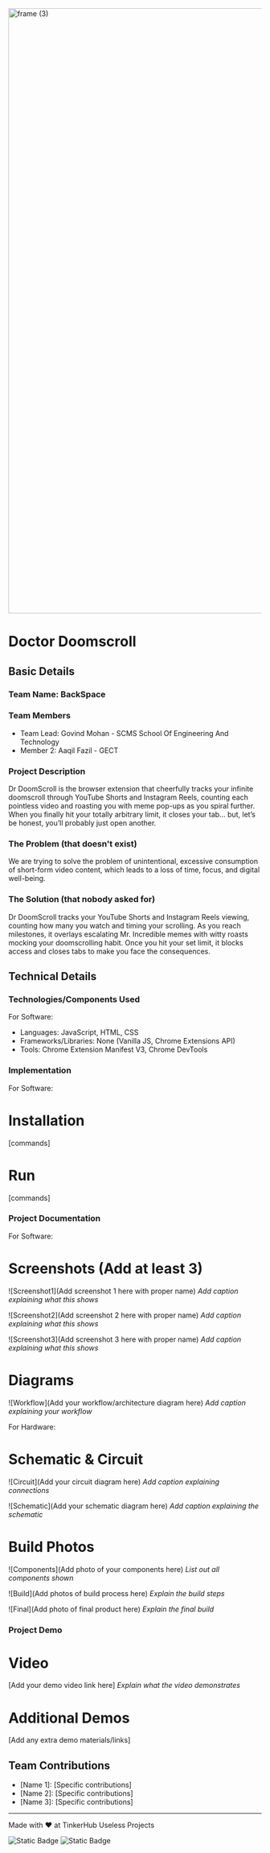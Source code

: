 
<img width="3188" height="1202" alt="frame (3)" src="https://github.com/user-attachments/assets/517ad8e9-ad22-457d-9538-a9e62d137cd7" />


# Doctor Doomscroll


## Basic Details
### Team Name: BackSpace


### Team Members
- Team Lead: Govind Mohan - SCMS School Of Engineering And Technology
- Member 2: Aaqil Fazil - GECT


### Project Description
Dr DoomScroll is the browser extension that cheerfully tracks your infinite doomscroll through YouTube Shorts and Instagram Reels, counting each pointless video and roasting you with meme pop-ups as you spiral further. When you finally hit your totally arbitrary limit, it closes your tab… but, let’s be honest, you’ll probably just open another.

### The Problem (that doesn't exist)
We are trying to solve the problem of unintentional, excessive consumption of short-form video content, which leads to a loss of time, focus, and digital well-being.

### The Solution (that nobody asked for)
Dr DoomScroll tracks your YouTube Shorts and Instagram Reels viewing, counting how many you watch and timing your scrolling. As you reach milestones, it overlays escalating Mr. Incredible memes with witty roasts mocking your doomscrolling habit. Once you hit your set limit, it blocks access and closes tabs to make you face the consequences.

## Technical Details
### Technologies/Components Used
For Software:
- Languages: JavaScript, HTML, CSS
- Frameworks/Libraries: None (Vanilla JS, Chrome Extensions API)
- Tools: Chrome Extension Manifest V3, Chrome DevTools

### Implementation
For Software:
# Installation
[commands]

# Run
[commands]

### Project Documentation
For Software:

# Screenshots (Add at least 3)
![Screenshot1](Add screenshot 1 here with proper name)
*Add caption explaining what this shows*

![Screenshot2](Add screenshot 2 here with proper name)
*Add caption explaining what this shows*

![Screenshot3](Add screenshot 3 here with proper name)
*Add caption explaining what this shows*

# Diagrams
![Workflow](Add your workflow/architecture diagram here)
*Add caption explaining your workflow*

For Hardware:

# Schematic & Circuit
![Circuit](Add your circuit diagram here)
*Add caption explaining connections*

![Schematic](Add your schematic diagram here)
*Add caption explaining the schematic*

# Build Photos
![Components](Add photo of your components here)
*List out all components shown*

![Build](Add photos of build process here)
*Explain the build steps*

![Final](Add photo of final product here)
*Explain the final build*

### Project Demo
# Video
[Add your demo video link here]
*Explain what the video demonstrates*

# Additional Demos
[Add any extra demo materials/links]

## Team Contributions
- [Name 1]: [Specific contributions]
- [Name 2]: [Specific contributions]
- [Name 3]: [Specific contributions]

---
Made with ❤️ at TinkerHub Useless Projects 

![Static Badge](https://img.shields.io/badge/TinkerHub-24?color=%23000000&link=https%3A%2F%2Fwww.tinkerhub.org%2F)
![Static Badge](https://img.shields.io/badge/UselessProjects--25-25?link=https%3A%2F%2Fwww.tinkerhub.org%2Fevents%2FQ2Q1TQKX6Q%2FUseless%2520Projects)


